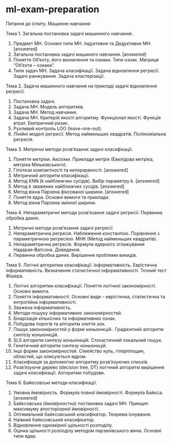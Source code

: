﻿# ml-exam-preparation

Питання до іспитy.
Машинне навчання

Тема 1. Загальна постановка задачі машинного  навчання.
1.	Предмет МН. Основні типи МН. Індуктивне та Дедуктивне МН. [answered]
2.	Загальна постановка задачі машиного   навчання. [answered]
3.	Поняття Об’єкту, його визначення та ознаки. Типи ознак. Матриця “Об’єкти – ознаки”.
4.	Типи задач МН. Задача класифікації. Задача відновлення регресії. Задачі ранжування. Задача кластерізації.

Тема 2.  Задача машинного  навчання на прикладі задачі відновлення регресії.
1.	Постановка задачі.
2.	Задача МН. Модель алгоритмів. 
3.	Задача МН. Метод навчання.
4.	Задача МН. Критерій якості алгоритму. Функціонал якості. Функція втрат. Емпіричний ризик.
5.	Рухливий контроль LOO (leave-one-out).
6.	Лінійні моделі регресії. Метод найменьших квадратів. Поліноміальна регресія.

Тема 3. Метричні методи розв’язання задачі класифікації.
1.	Поняття метріки. Аксіоми. Приклади метрік (Евклідова метріка, метріка Міньковського).
2.	Гіпотези компактності та неперервності. [answered]
3.	Метричний алгоритм класифікації.
4.	Метод KNN (k найближчих сусідів). Вибір параметру k. [answered]
5.	Метод k зважених найближчих сусідів. [answered]
6.	Метод вікна Парзена фіксованої ширини. [answered]
7.	Поняття ядра. Основні вимоги та приклади.
8.	Метод вікна Парзена змінної ширини.

Тема 4. Непараметричні методи розв’язання задачі регресії. Первинна обробка даних.
1.	Метричні методи розв’язання задачі регресії
2.	Непараметрична регресія. Наближення константою. Порівняння з параметричною регресією. МНК (Метод найменьших квадратів). 
3.	Непараметрична регресія. Формула ядерного зглажування Надарая–Ватсона. Доведення.
4.	Первинна обробка даних. Вирішення проблеми викидів.

Тема 5. Логічні алгоритми  класифікації. Інформативність. Еврістична інформативність. Визначення статистичної інформативності. Точний тест Фішера.
1.	Логічні алгоритми класифікації. Поняття логічної закономірності. Основні вимоги.
2.	Поняття інформативності. Основні види – еврістична, статистична та ентропійна інформативності.
3.	Зважена інформативність.
4.	Методи пошуку інформативних закономірностей.
5.	Бінарізація кількісних та інформативних ознак.
6.	Побудова порогів та алгоритм злиття зон.
7.	Пошук закономірностей у формі коньюнкцій . Градієнтний алгоритм синтезу коньюнкцій.
8.	SLS алгоритм синтезу коньюнкцій. Стохастичний локальний пошук.
9.	Генетичний алгоритм синтезу коньюнкцій.
10.	Інші форми закономірностей. Сімейство куль, гіперплощин, областей, що описуються ядром.
11.	Класифікація за допомогою алгоритму розв’язуючих списків.
12.	Розв’язуюче дерево (decision tree, DT) логічний алгоритм вирішення задачі класифікації. Алгоритми побудови.

Тема 6. Байєсовські методи класифікації. 
1.	Умовна ймовірність. Формула повної ймовірності. Формула Байєса. [answered]
2.	Байєсовська (ймовірностна) постановка задачі МН. Принцип максимуму апосторіорної ймовірності.
3.	Оптимальний байєсовський  класифікатор. Теорема існування.
4.	Наївний байєсовський  класифікатор.
5.	Відновлення одномірної щільності розподілу.
6.	Оцінка щільності розподілу методом парзенівського вікна. Основні типи ядер.

